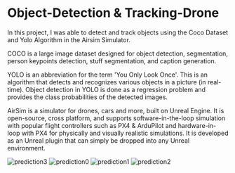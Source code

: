 # Object-Detection & Tracking-Drone
In this project, I was able to detect and track objects using the Coco Dataset and Yolo Algorithm in the Airsim Simulator.

COCO is a large image dataset designed for object detection, segmentation, person keypoints detection, stuff segmentation, and caption generation.

YOLO is an abbreviation for the term 'You Only Look Once'. This is an algorithm that detects and recognizes various objects in a picture (in real-time). Object detection in YOLO is done as a regression problem and provides the class probabilities of the detected images.

AirSim is a simulator for drones, cars and more, built on Unreal Engine. It is open-source, cross platform, and supports software-in-the-loop simulation with popular flight controllers such as PX4 & ArduPilot and hardware-in-loop with PX4 for physically and visually realistic simulations. It is developed as an Unreal plugin that can simply be dropped into any Unreal environment.


![prediction3](https://user-images.githubusercontent.com/103439643/171663365-8ed384be-bb5a-4b74-9a69-efa04bb39e49.png)
![prediction0](https://user-images.githubusercontent.com/103439643/171663399-c4f3fdc5-784f-4f59-a6d4-f41a82661766.png)
![prediction1](https://user-images.githubusercontent.com/103439643/171663420-097333b4-db95-42e9-a831-6a9b38e1218f.png)
![prediction2](https://user-images.githubusercontent.com/103439643/171663450-068d49e3-412f-4510-ac4a-da4742bf4f39.png)
